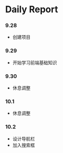 # Daily Report

### 9.28

- 创建项目

### 9.29
- 开始学习前端基础知识

### 9.30
- 休息调整

### 10.1
- 休息调整

### 10.2 
- 设计导航栏
- 加入搜索框
